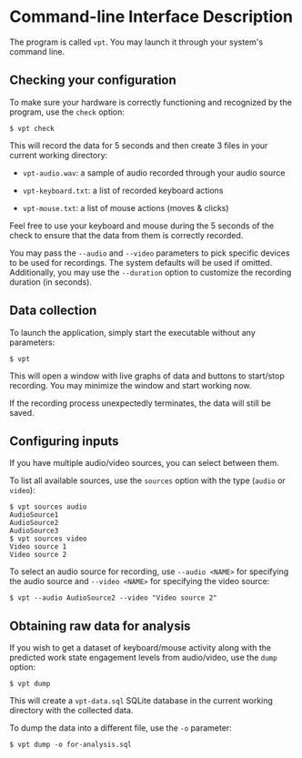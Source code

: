 # Command-line Interface Description

The program is called `vpt`. You may launch it through your system's command line.

## Checking your configuration

To make sure your hardware is correctly functioning and recognized by the program, use the `check` option:

```
$ vpt check
```

This will record the data for 5 seconds and then create 3 files in your current working directory:

* `vpt-audio.wav`: a sample of audio recorded through your audio source

* `vpt-keyboard.txt`: a list of recorded keyboard actions

* `vpt-mouse.txt`: a list of mouse actions (moves & clicks)

Feel free to use your keyboard and mouse during the 5 seconds of the check to ensure that the data from them is
correctly recorded.

You may pass the `--audio` and `--video` parameters to pick specific devices to be used for recordings. The system
defaults will be used if omitted. Additionally, you may use the `--duration` option to customize the recording
duration (in seconds).

## Data collection

To launch the application, simply start the executable without any parameters:

```
$ vpt
```

This will open a window with live graphs of data and buttons to start/stop recording. You may minimize the window and start working now.

If the recording process unexpectedly terminates, the data will still be saved.

## Configuring inputs

If you have multiple audio/video sources, you can select between them.

To list all available sources, use the `sources` option with the type (`audio` or `video`):

```
$ vpt sources audio
AudioSource1
AudioSource2
AudioSource3
$ vpt sources video
Video source 1
Video source 2
```

To select an audio source for recording, use `--audio <NAME>` for specifying the audio source and `--video <NAME>` for
specifying the video source:

```
$ vpt --audio AudioSource2 --video "Video source 2"
```


## Obtaining raw data for analysis

If you wish to get a dataset of keyboard/mouse activity along with the predicted work state engagement levels from
audio/video, use the `dump` option:

```
$ vpt dump
```

This will create a `vpt-data.sql` SQLite database in the current working directory with the collected data.

To dump the data into a different file, use the `-o` parameter:

```
$ vpt dump -o for-analysis.sql
```
